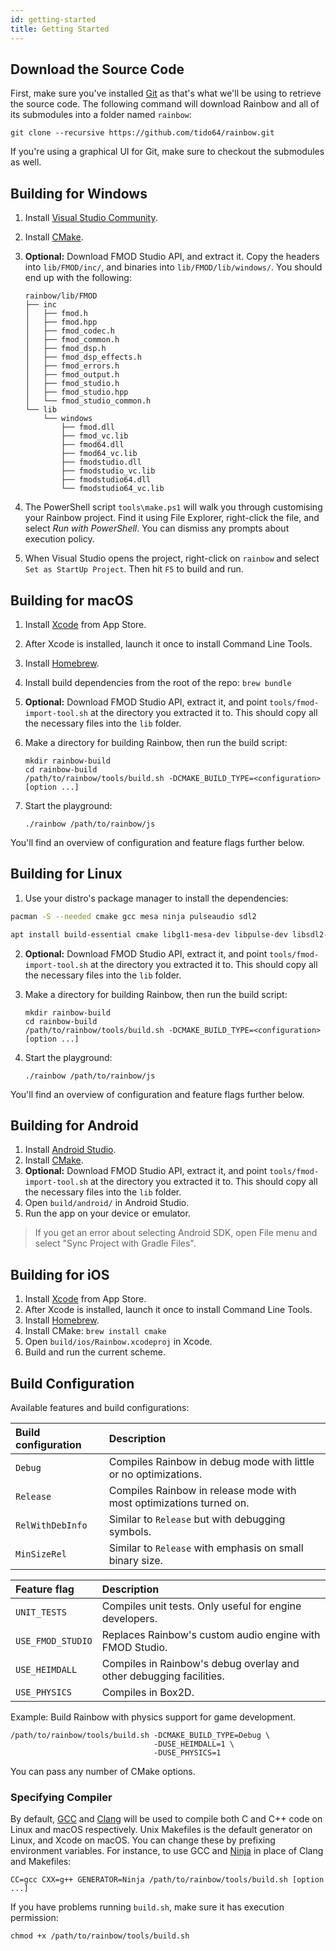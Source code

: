 ```yaml
---
id: getting-started
title: Getting Started
---
```


## Download the Source Code

First, make sure you've installed [Git](https://git-scm.com/downloads) as that's
what we'll be using to retrieve the source code. The following command will
download Rainbow and all of its submodules into a folder named `rainbow`:

`git clone --recursive https://github.com/tido64/rainbow.git`

If you're using a graphical UI for Git, make sure to checkout the submodules as
well.

## Building for Windows

1. Install [Visual Studio Community](https://visualstudio.microsoft.com/vs/community/).

2. Install [CMake](https://cmake.org/download/).

3. **Optional:** Download FMOD Studio API, and extract it. Copy the headers into
   `lib/FMOD/inc/`, and binaries into `lib/FMOD/lib/windows/`. You should end up
   with the following:

    ```shell
    rainbow/lib/FMOD
    ├── inc
    │   ├── fmod.h
    │   ├── fmod.hpp
    │   ├── fmod_codec.h
    │   ├── fmod_common.h
    │   ├── fmod_dsp.h
    │   ├── fmod_dsp_effects.h
    │   ├── fmod_errors.h
    │   ├── fmod_output.h
    │   ├── fmod_studio.h
    │   ├── fmod_studio.hpp
    │   └── fmod_studio_common.h
    └── lib
        └── windows
            ├── fmod.dll
            ├── fmod_vc.lib
            ├── fmod64.dll
            ├── fmod64_vc.lib
            ├── fmodstudio.dll
            ├── fmodstudio_vc.lib
            ├── fmodstudio64.dll
            └── fmodstudio64_vc.lib
    ```

4. The PowerShell script `tools\make.ps1` will walk you through customising your
   Rainbow project. Find it using File Explorer, right-click the file, and
   select _Run with PowerShell_. You can dismiss any prompts about execution
   policy.

5. When Visual Studio opens the project, right-click on `rainbow` and select
   `Set as StartUp Project`. Then hit `F5` to build and run.

## Building for macOS

1. Install [Xcode](https://apps.apple.com/app/xcode/id497799835?mt=12) from App Store.

2. After Xcode is installed, launch it once to install Command Line Tools.

3. Install [Homebrew](https://brew.sh/).

4. Install build dependencies from the root of the repo: `brew bundle`

5. **Optional:** Download FMOD Studio API, extract it, and point
   `tools/fmod-import-tool.sh` at the directory you extracted it to. This should
   copy all the necessary files into the `lib` folder.

6. Make a directory for building Rainbow, then run the build script:

    ```shell
    mkdir rainbow-build
    cd rainbow-build
    /path/to/rainbow/tools/build.sh -DCMAKE_BUILD_TYPE=<configuration> [option ...]
    ```

7. Start the playground:

    ```shell
    ./rainbow /path/to/rainbow/js
    ```

You'll find an overview of configuration and feature flags further below.

## Building for Linux

1. Use your distro's package manager to install the dependencies:

<!--DOCUSAURUS_CODE_TABS-->

<!-- ArchLinux -->
```bash
pacman -S --needed cmake gcc mesa ninja pulseaudio sdl2
```

<!-- Debian/Ubuntu -->
```bash
apt install build-essential cmake libgl1-mesa-dev libpulse-dev libsdl2-dev ninja-build pkg-config pulseaudio
```

<!--END_DOCUSAURUS_CODE_TABS-->

2. **Optional:** Download FMOD Studio API, extract it, and point
   `tools/fmod-import-tool.sh` at the directory you extracted it to. This should
   copy all the necessary files into the `lib` folder.

3. Make a directory for building Rainbow, then run the build script:

    ```shell
    mkdir rainbow-build
    cd rainbow-build
    /path/to/rainbow/tools/build.sh -DCMAKE_BUILD_TYPE=<configuration> [option ...]
    ```

4. Start the playground:

    ```shell
    ./rainbow /path/to/rainbow/js
    ```

You'll find an overview of configuration and feature flags further below.

## Building for Android

1. Install [Android Studio](https://developer.android.com/studio/).
2. Install [CMake](https://cmake.org/).
3. **Optional:** Download FMOD Studio API, extract it, and point
   `tools/fmod-import-tool.sh` at the directory you extracted it to. This should
   copy all the necessary files into the `lib` folder.
4. Open `build/android/` in Android Studio.
5. Run the app on your device or emulator.

> If you get an error about selecting Android SDK, open File menu and select
> "Sync Project with Gradle Files".

## Building for iOS

1. Install [Xcode](https://apps.apple.com/app/xcode/id497799835?mt=12) from App Store.
2. After Xcode is installed, launch it once to install Command Line Tools.
3. Install [Homebrew](https://brew.sh/).
4. Install CMake: `brew install cmake`
5. Open `build/ios/Rainbow.xcodeproj` in Xcode.
6. Build and run the current scheme.

## Build Configuration

Available features and build configurations:

| Build configuration | Description                                                         |
|:--------------------|:--------------------------------------------------------------------|
| `Debug`             | Compiles Rainbow in debug mode with little or no optimizations.     |
| `Release`           | Compiles Rainbow in release mode with most optimizations turned on. |
| `RelWithDebInfo`    | Similar to `Release` but with debugging symbols.                    |
| `MinSizeRel`        | Similar to `Release` with emphasis on small binary size.            |

| Feature flag      | Description                                                         |
|:------------------|:--------------------------------------------------------------------|
| `UNIT_TESTS`      | Compiles unit tests. Only useful for engine developers.             |
| `USE_FMOD_STUDIO` | Replaces Rainbow's custom audio engine with FMOD Studio.            |
| `USE_HEIMDALL`    | Compiles in Rainbow's debug overlay and other debugging facilities. |
| `USE_PHYSICS`     | Compiles in Box2D.                                                  |

Example: Build Rainbow with physics support for game development.

```shell
/path/to/rainbow/tools/build.sh -DCMAKE_BUILD_TYPE=Debug \
                                -DUSE_HEIMDALL=1 \
                                -DUSE_PHYSICS=1
```

You can pass any number of CMake options.

### Specifying Compiler

By default, [GCC](https://gcc.gnu.org/) and [Clang](https://clang.llvm.org/)
will be used to compile both C and C++ code on Linux and macOS respectively.
Unix Makefiles is the default generator on Linux, and Xcode on macOS. You can
change these by prefixing environment variables. For instance, to use GCC and
[Ninja](https://ninja-build.org/) in place of Clang and Makefiles:

`CC=gcc CXX=g++ GENERATOR=Ninja /path/to/rainbow/tools/build.sh [option ...]`

If you have problems running `build.sh`, make sure it has execution permission:

`chmod +x /path/to/rainbow/tools/build.sh`

